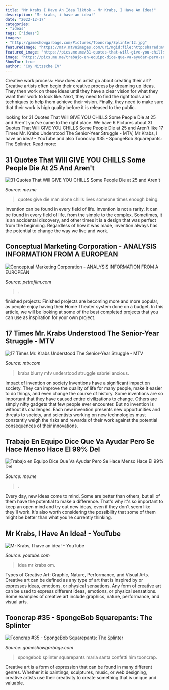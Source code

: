 ```yaml
---
title: "Mr Krabs I Have An Idea Tiktok ~ Mr Krabs, I Have An Idea!"
description: "Mr krabs, i have an idea!"
date: "2022-12-17"
categories:
- "ideas"
tags: ["ideas"]
images:
- "http://gameshowgarbage.com/Pictures/Tooncrap/Splinter12.jpg"
featuredImage: "https://mtv.mtvnimages.com/uri/mgid:file:http:shared:mtv.com/news/wp-content/uploads/2016/03/Halloween-1459274517.jpg?quality=.8&amp;height=489&amp;width=500"
featured_image: "https://pics.me.me/31-quotes-that-will-give-you-chills-some-people-die-56773105.png"
image: "https://pics.me.me/trabajo-en-equipo-dice-que-va-ayudar-pero-se-hace-54455486.png"
ShowToc: true
author: "Coy Nitzsche IV"
---
```



Creative work process: How does an artist go about creating their art?
Creative artists often begin their creative process by dreaming up ideas. They then work on these ideas until they have a clear vision for what they want their work to look like. Next, they need to find the right tools and techniques to help them achieve their vision. Finally, they need to make sure that their work is high quality before it is released to the public.

	

		
looking for 31 Quotes That Will GIVE YOU CHILLS Some People Die at 25 and Aren&#039;t you've came to the right place. We have 6 Pictures about 31 Quotes That Will GIVE YOU CHILLS Some People Die at 25 and Aren&#039;t like 17 Times Mr. Krabs Understood The Senior-Year Struggle - MTV, Mr Krabs, I have an idea! - YouTube and also Tooncrap #35 - SpongeBob Squarepants: The Splinter. Read more:
		
    
## 31 Quotes That Will GIVE YOU CHILLS Some People Die At 25 And Aren&#039;t

<img loading=lazy src="https://pics.me.me/31-quotes-that-will-give-you-chills-some-people-die-56773105.png" onerror="this.onerror=null;this.src='https://tse2.mm.bing.net/th?id=OIP.VW5cVEBnk9RabSibPqQk2AHarl&amp;pid=15.1';" alt="31 Quotes That Will GIVE YOU CHILLS Some People Die at 25 and Aren&#039;t">

_Source: me.me_

>quotes give die man alone chills lives someone times enough being. 

	

Invention can be found in every field of life.
Invention is not a rarity. It can be found in every field of life, from the simple to the complex. Sometimes, it is an accidental discovery, and other times it is a design that was perfect from the beginning. Regardless of how it was made, invention always has the potential to change the way we live and work.

    
## Conceptual Marketing Corporation - ANALYSIS INFORMATION FROM A EUROPEAN

<img loading=lazy src="https://petrofilm.com/yahoo_site_admin/assets/images/irans_ambasade_oslo_B.27634337_std.jpg" onerror="this.onerror=null;this.src='https://tse4.mm.bing.net/th?id=OIP.7XydsOGOdexdBT3Xgmw8pwHaE0&amp;pid=15.1';" alt="Conceptual Marketing Corporation - ANALYSIS INFORMATION FROM A EUROPEAN">

_Source: petrofilm.com_

>. 

	

finished projects:
Finished projects are becoming more and more popular, as people enjoy having their Home Theater system done on a budget. In this article, we will be looking at some of the best completed projects that you can use as inspiration for your own project.

    
## 17 Times Mr. Krabs Understood The Senior-Year Struggle - MTV

<img loading=lazy src="https://mtv.mtvnimages.com/uri/mgid:file:http:shared:mtv.com/news/wp-content/uploads/2016/03/Halloween-1459274517.jpg?quality=.8&amp;height=489&amp;width=500" onerror="this.onerror=null;this.src='https://tse4.mm.bing.net/th?id=OIP.ouXSj7XYRGwjVdRIFyYs1AHaHP&amp;pid=15.1';" alt="17 Times Mr. Krabs Understood The Senior-Year Struggle - MTV">

_Source: mtv.com_

>krabs blurry mtv understood struggle sabriel anxious. 

	

Impact of invention on society
Inventions have a significant impact on society. They can improve the quality of life for many people, make it easier to do things, and even change the course of history. Some inventions are so important that they have caused entire civilizations to change. Others are simply nifty gadgets that few people ever encounter. But no invention is without its challenges. Each new invention presents new opportunities and threats to society, and scientists working on new technologies must constantly weigh the risks and rewards of their work against the potential consequences of their innovations.

    
## Trabajo En Equipo Dice Que Va Ayudar Pero Se Hace Menso Hace El 99% Del

<img loading=lazy src="https://pics.me.me/trabajo-en-equipo-dice-que-va-ayudar-pero-se-hace-54455486.png" onerror="this.onerror=null;this.src='https://tse3.mm.bing.net/th?id=OIP.85Fxo7bmRzrsaKvnDM7JcwHaGs&amp;pid=15.1';" alt="Trabajo en Equipo Dice Que Va Ayudar Pero Se Hace Menso Hace El 99% Del">

_Source: me.me_

>. 

	

Every day, new ideas come to mind. Some are better than others, but all of them have the potential to make a difference. That's why it's so important to keep an open mind and try out new ideas, even if they don't seem like they'll work. It's also worth considering the possibility that some of them might be better than what you're currently thinking.

    
## Mr Krabs, I Have An Idea! - YouTube

<img loading=lazy src="https://i.ytimg.com/vi/vMau8kqe-oM/hqdefault.jpg" onerror="this.onerror=null;this.src='https://tse4.mm.bing.net/th?id=OIP.XQwTSWO7yQimG8lIp3_BuQHaFj&amp;pid=15.1';" alt="Mr Krabs, I have an idea! - YouTube">

_Source: youtube.com_

>idea mr krabs om. 

	

Types of Creative Art: Graphic, Nature, Performance, and Visual Arts.
Creative art can be defined as any type of art that is inspired by or expresses ideas, emotions, or physical sensations. Any form of creative art can be used to express different ideas, emotions, or physical sensations. Some examples of creative art include graphics, nature, performance, and visual arts.

    
## Tooncrap #35 - SpongeBob Squarepants: The Splinter

<img loading=lazy src="http://gameshowgarbage.com/Pictures/Tooncrap/Splinter12.jpg" onerror="this.onerror=null;this.src='https://tse3.mm.bing.net/th?id=OIP.zCnnPzrn-Az6X__UjZ60cAHaGe&amp;pid=15.1';" alt="Tooncrap #35 - SpongeBob Squarepants: The Splinter">

_Source: gameshowgarbage.com_

>spongebob splinter squarepants maria santa confetti him tooncrap. 

	

Creative art is a form of expression that can be found in many different genres. Whether it is paintings, sculptures, music, or web designing, creative artists use their creativity to create something that is unique and valuable.

